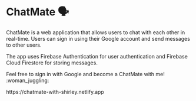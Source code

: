 # ChatMate :speaking_head:

ChatMate is a web application that allows users to chat with each other in real-time. Users can sign in using their Google account and send messages to other users. 

<p>The app uses Firebase Authentication for user authentication and Firebase Cloud Firestore for storing messages.

<p>Feel free to sign in with Google and become a ChatMate with me! 	:woman_juggling:
<p>https://chatmate-with-shirley.netlify.app
